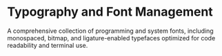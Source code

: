 # Typography and Font Management

A comprehensive collection of programming and system fonts, including monospaced, bitmap, and ligature-enabled typefaces optimized for code readability and terminal use.
